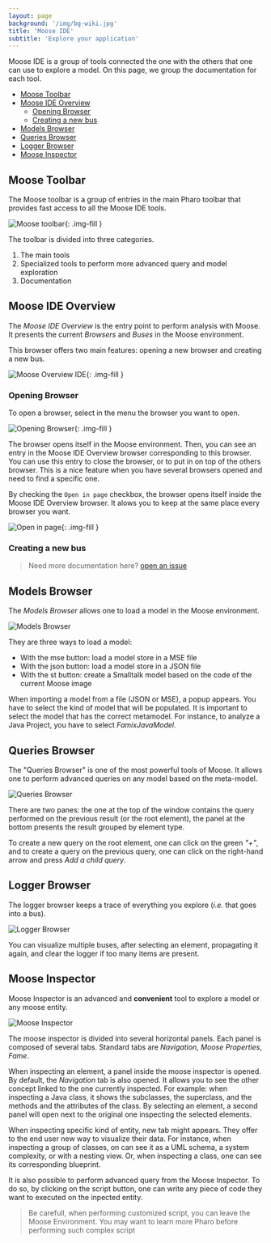```yaml
---
layout: page
background: '/img/bg-wiki.jpg'
title: 'Moose IDE'
subtitle: 'Explore your application'
---
```


Moose IDE is a group of tools connected the one with the others that one can use to explore a model.
On this page, we group the documentation for each tool.

- [Moose Toolbar](#moose-toolbar)
- [Moose IDE Overview](#moose-ide-overview)
  - [Opening Browser](#opening-browser)
  - [Creating a new bus](#creating-a-new-bus)
- [Models Browser](#models-browser)
- [Queries Browser](#queries-browser)
- [Logger Browser](#logger-browser)
- [Moose Inspector](#moose-inspector)

## Moose Toolbar

The Moose toolbar is a group of entries in the main Pharo toolbar that provides fast access to all the Moose IDE tools.

![Moose toolbar](./img/moose-bar.png){: .img-fill }

The toolbar is divided into three categories.

1. The main tools
2. Specialized tools to perform more advanced query and model exploration
3. Documentation

## Moose IDE Overview

The *Moose IDE Overview* is the entry point to perform analysis with Moose.
It presents the current *Browsers* and *Buses* in the Moose environment.

This browser offers two main features: opening a new browser and creating a new bus.

![Moose Overview IDE](./img/moose-overview-ide.png){: .img-fill }

### Opening Browser

To open a browser, select in the menu the browser you want to open.

![Opening Browser](./img/openning-browser.png){: .img-fill }

The browser opens itself in the Moose environment.
Then, you can see an entry in the Moose IDE Overview browser corresponding to this browser.
You can use this entry to close the browser, or to put in on top of the others browser.
This is a nice feature when you have several browsers opened and need to find a specific one.

By checking the `Open in page` checkbox, the browser opens itself inside the Moose IDE Overview browser.
It alows you to keep at the same place every browser you want.

![Open in page](./img/open-in-page.png){: .img-fill }

### Creating a new bus

> Need more documentation here? [open an issue](https://github.com/moosetechnology/moosetechnology.github.io/issues) 

## Models Browser

The *Models Browser* allows one to load a model in the Moose environment.

![Models Browser](./img/models-browser.png)

They are three ways to load a model:

- With the mse button: load a model store in a MSE file
- With the json button: load a model store in a JSON file
- With the st button: create a Smalltalk model based on the code of the current Moose image

When importing a model from a file (JSON or MSE), a popup appears.
You have to select the kind of model that will be populated.
It is important to select the model that has the correct metamodel.
For instance, to analyze a Java Project, you have to select *FamixJavaModel*.

## Queries Browser

The "Queries Browser" is one of the most powerful tools of Moose.
It allows one to perform advanced queries on any model based on the meta-model.

![Queries Browser](./img/queries-browser.png)

There are two panes: the one at the top of the window contains the query performed on the previous result (or the root element), the panel at the bottom presents the result grouped by element type.

To create a new query on the root element, one can click on the green *"+"*, and to create a query on the previous query, one can click on the right-hand arrow and press *Add a child query*.

## Logger Browser

The logger browser keeps a trace of everything you explore (*i.e.* that goes into a bus).

![Logger Browser](./img/logger-browser.png)

You can visualize multiple buses, after selecting an element, propagating it again, and clear the logger if too many items are present.

## Moose Inspector

Moose Inspector is an advanced and **convenient** tool to explore a model or any moose entity.

![Moose Inspector](./img/inspector-browser.png)

The moose inspector is divided into several horizontal panels.
Each panel is composed of several tabs.
Standard tabs are *Navigation*, *Moose Properties*, *Fame*.

When inspecting an element, a panel inside the moose inspector is opened.
By default, the *Navigation* tab is also opened.
It allows you to see the other concept linked to the one currently inspected.
For example: when inspecting a Java class, it shows the subclasses, the superclass, and the methods and the attributes of the class.
By selecting an element, a second panel will open next to the original one inspecting the selected elements.

When inspecting specific kind of entity, new tab might appears.
They offer to the end user new way to visualize their data.
For instance, when inspecting a group of classes, on can see it as a UML schema, a system complexity, or with a nesting view.
Or, when inspecting a class, one can see its corresponding blueprint.

It is also possible to perform advanced query from the Moose Inspector.
To do so, by clicking on the script button, one can write any piece of code they want to executed on the inpected entity.

> Be carefull, when performing customized script, you can leave the Moose Environment.
> You may want to learn more Pharo before performing such complex script
